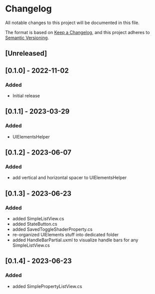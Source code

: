 # Changelog
All notable changes to this project will be documented in this file.

The format is based on [Keep a Changelog](https://keepachangelog.com/en/1.0.0/),
and this project adheres to [Semantic Versioning](https://semver.org/spec/v2.0.0.html).

## [Unreleased]

## [0.1.0] - 2022-11-02
### Added
- Initial release

## [0.1.1] - 2023-03-29
### Added
- UIElementsHelper

## [0.1.2] - 2023-06-07
### Added
- add vertical and horizontal spacer to UIElementsHelper

## [0.1.3] - 2023-06-23
### Added
- added SimpleListView.cs
- added StateButton.cs
- added SavedToggleShaderProperty.cs
- re-organized UIElements stuff into dedicated folder
- added HandleBarPartial.uxml to visualize handle bars for any SimpleListView.cs

## [0.1.4] - 2023-06-23
### Added
- added SimplePropertyListView.cs